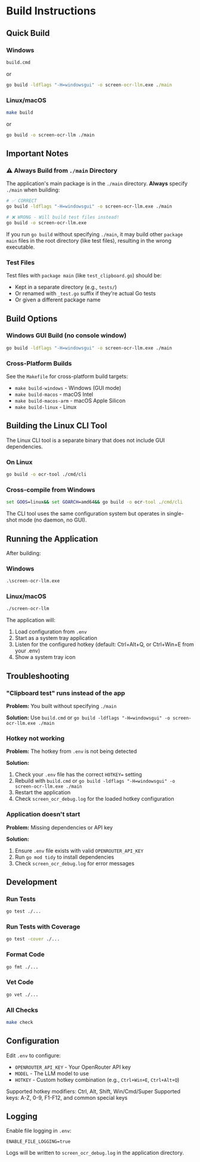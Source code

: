 # Build Instructions

## Quick Build

### Windows
```cmd
build.cmd
```
or
```cmd
go build -ldflags "-H=windowsgui" -o screen-ocr-llm.exe ./main
```

### Linux/macOS
```bash
make build
```
or
```bash
go build -o screen-ocr-llm ./main
```

## Important Notes

### ⚠️ Always Build from `./main` Directory

The application's main package is in the `./main` directory. **Always** specify `./main` when building:

```bash
# ✅ CORRECT
go build -ldflags "-H=windowsgui" -o screen-ocr-llm.exe ./main

# ❌ WRONG - Will build test files instead!
go build -o screen-ocr-llm.exe
```

If you run `go build` without specifying `./main`, it may build other `package main` files in the root directory (like test files), resulting in the wrong executable.

### Test Files

Test files with `package main` (like `test_clipboard.go`) should be:
- Kept in a separate directory (e.g., `tests/`)
- Or renamed with `_test.go` suffix if they're actual Go tests
- Or given a different package name

## Build Options


### Windows GUI Build (no console window)
```bash
go build -ldflags "-H=windowsgui" -o screen-ocr-llm.exe ./main
```

### Cross-Platform Builds

See the `Makefile` for cross-platform build targets:
- `make build-windows` - Windows (GUI mode)
- `make build-macos` - macOS Intel
- `make build-macos-arm` - macOS Apple Silicon
- `make build-linux` - Linux

## Building the Linux CLI Tool

The Linux CLI tool is a separate binary that does not include GUI dependencies.

### On Linux
```bash
go build -o ocr-tool ./cmd/cli
```

### Cross-compile from Windows
```cmd
set GOOS=linux&& set GOARCH=amd64&& go build -o ocr-tool ./cmd/cli
```

The CLI tool uses the same configuration system but operates in single-shot mode (no daemon, no GUI).

## Running the Application

After building:

### Windows
```cmd
.\screen-ocr-llm.exe
```

### Linux/macOS
```bash
./screen-ocr-llm
```

The application will:
1. Load configuration from `.env`
2. Start as a system tray application
3. Listen for the configured hotkey (default: Ctrl+Alt+Q, or Ctrl+Win+E from your .env)
4. Show a system tray icon

## Troubleshooting

### "Clipboard test" runs instead of the app
**Problem:** You built without specifying `./main`

**Solution:** Use `build.cmd` or `go build -ldflags "-H=windowsgui" -o screen-ocr-llm.exe ./main`

### Hotkey not working
**Problem:** The hotkey from `.env` is not being detected

**Solution:** 
1. Check your `.env` file has the correct `HOTKEY=` setting
2. Rebuild with `build.cmd` or `go build -ldflags "-H=windowsgui" -o screen-ocr-llm.exe ./main`
3. Restart the application
4. Check `screen_ocr_debug.log` for the loaded hotkey configuration

### Application doesn't start
**Problem:** Missing dependencies or API key

**Solution:**
1. Ensure `.env` file exists with valid `OPENROUTER_API_KEY`
2. Run `go mod tidy` to install dependencies
3. Check `screen_ocr_debug.log` for error messages

## Development

### Run Tests
```bash
go test ./...
```

### Run Tests with Coverage
```bash
go test -cover ./...
```

### Format Code
```bash
go fmt ./...
```

### Vet Code
```bash
go vet ./...
```

### All Checks
```bash
make check
```

## Configuration

Edit `.env` to configure:
- `OPENROUTER_API_KEY` - Your OpenRouter API key
- `MODEL` - The LLM model to use
- `HOTKEY` - Custom hotkey combination (e.g., `Ctrl+Win+E`, `Ctrl+Alt+Q`)

Supported hotkey modifiers: Ctrl, Alt, Shift, Win/Cmd/Super
Supported keys: A-Z, 0-9, F1-F12, and common special keys

## Logging

Enable file logging in `.env`:
```
ENABLE_FILE_LOGGING=true
```

Logs will be written to `screen_ocr_debug.log` in the application directory.

